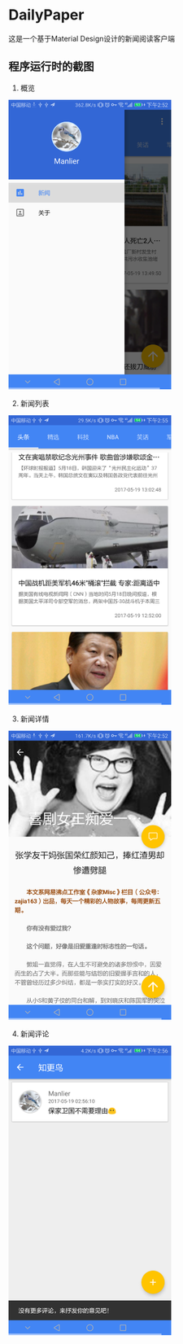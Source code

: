 # DailyPaper
这是一个基于Material Design设计的新闻阅读客户端

## 程序运行时的截图

  1. 概览

<img src="https://github.com/GlassyWing/DailyPaper/blob/dev/screenshot/overview.png" width="320">

  2. 新闻列表

<img src="https://github.com/GlassyWing/DailyPaper/blob/dev/screenshot/news_list.png" width="320">

  3. 新闻详情

<img src="https://github.com/GlassyWing/DailyPaper/blob/dev/screenshot/news_detail.png" width="320">

  4. 新闻评论

<img src="https://github.com/GlassyWing/DailyPaper/blob/dev/screenshot/comments.png" width="320">
